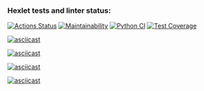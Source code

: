 ### Hexlet tests and linter status:
[![Actions Status](https://github.com/ilya-ship-it/python-project-50/actions/workflows/hexlet-check.yml/badge.svg)](https://github.com/ilya-ship-it/python-project-50/actions) [![Maintainability](https://api.codeclimate.com/v1/badges/384256012a92e35bd0a2/maintainability)](https://codeclimate.com/github/ilya-ship-it/python-project-50/maintainability) [![Python CI](https://github.com/ilya-ship-it/python-project-50/actions/workflows/check.yml/badge.svg)](https://github.com/ilya-ship-it/python-project-50/actions/workflows/check.yml) [![Test Coverage](https://api.codeclimate.com/v1/badges/384256012a92e35bd0a2/test_coverage)](https://codeclimate.com/github/ilya-ship-it/python-project-50/test_coverage)


[![asciicast](https://asciinema.org/a/LdDDas6a9SvuS5QIkv9UVRgOp.svg)](https://asciinema.org/a/LdDDas6a9SvuS5QIkv9UVRgOp)

[![asciicast](https://asciinema.org/a/HDy1QYsiOmO4m9azjchnY2RfK.svg)](https://asciinema.org/a/HDy1QYsiOmO4m9azjchnY2RfK)

[![asciicast](https://asciinema.org/a/y6neSp9jQopYSyPHxzxhMa1Go.svg)](https://asciinema.org/a/y6neSp9jQopYSyPHxzxhMa1Go)

[![asciicast](https://asciinema.org/a/TeRYxRF4iFJQpAgeHyUyuswgy.svg)](https://asciinema.org/a/TeRYxRF4iFJQpAgeHyUyuswgy)
